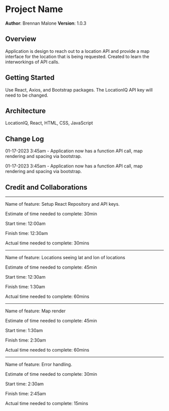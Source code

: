 # Project Name

**Author**: Brennan Malone
**Version**: 1.0.3

## Overview

Application is design to reach out to a location API and provide a map interface for the location that is being requested. Created to learn the interworkings of API calls.

## Getting Started

Use React, Axios, and Bootstrap packages. The LocationIQ API key will need to be changed.

## Architecture

LocationIQ, React, HTML, CSS, JavaScript

## Change Log

01-17-2023 3:45am - Application now has a function API call, map rendering and spacing via bootstrap.

01-17-2023 3:45am - Application now has a function API call, map rendering and spacing via bootstrap.

## Credit and Collaborations

------------------------------------------------------------------------------------------------------------------

Name of feature: Setup React Repository and API keys.

Estimate of time needed to complete: 30min

Start time: 12:00am

Finish time: 12:30am

Actual time needed to complete: 30mins

------------------------------------------------------------------------------------------------------------------

Name of feature: Locations seeing lat and lon of locations

Estimate of time needed to complete: 45min

Start time: 12:30am

Finish time: 1:30am

Actual time needed to complete: 60mins

------------------------------------------------------------------------------------------------------------------

Name of feature: Map render

Estimate of time needed to complete: 45min

Start time: 1:30am

Finish time: 2:30am

Actual time needed to complete: 60mins

------------------------------------------------------------------------------------------------------------------

Name of feature: Error handling.

Estimate of time needed to complete: 30min

Start time: 2:30am

Finish time: 2:45am

Actual time needed to complete: 15mins
